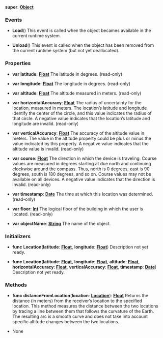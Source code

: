 **super**: **[Object](Object.md)**



### Events

* **Load**()
This event is called when the object becames available in the current runtime system.

* **Unload**()
This event is called when the object has been removed from the current runtime system (but not yet deallocated).



### Properties

* **var** **latitude**: **[Float](../gravity/float.md)**
The latitude in degrees. \(read-only\)

* **var** **longitude**: **[Float](../gravity/float.md)**
The longitude in degrees. \(read-only\)

* **var** **altitude**: **[Float](../gravity/float.md)**
The altitude measured in meters. \(read-only\)

* **var** **horizontalAccuracy**: **[Float](../gravity/float.md)**
The radius of uncertainty for the location, measured in meters. The location’s latitude and longitude identify the center of the circle, and this value indicates the radius of that circle. A negative value indicates that the location’s latitude and longitude are invalid. \(read-only\)

* **var** **verticalAccuracy**: **[Float](../gravity/float.md)**
The accuracy of the altitude value in meters. The value in the altitude property could be plus or minus the value indicated by this property. A negative value indicates that the altitude value is invalid. \(read-only\)

* **var** **course**: **[Float](../gravity/float.md)**
The direction in which the device is traveling. Course values are measured in degrees starting at due north and continuing clockwise around the compass. Thus, north is 0 degrees, east is 90 degrees, south is 180 degrees, and so on. Course values may not be available on all devices. A negative value indicates that the direction is invalid. \(read-only\)

* **var** **timestamp**: **[Date](Date.md)**
The time at which this location was determined. \(read-only\)

* **var** **floor**: **[Int](../gravity/int.md)**
The logical floor of the building in which the user is located. \(read-only\)

* **var** **objectName**: **[String](../gravity/string.md)**
The name of the object.



### Initializers

* **func** **Location**(**latitude**: **[Float](../gravity/float.md)**, **longitude**: **[Float](../gravity/float.md)**)
Description not yet ready.

* **func** **Location**(**latitude**: **[Float](../gravity/float.md)**, **longitude**: **[Float](../gravity/float.md)**, **altitude**: **[Float](../gravity/float.md)**, **horizontalAccuracy**: **[Float](../gravity/float.md)**, **verticalAccuracy**: **[Float](../gravity/float.md)**, **timestamp**: **[Date](Date.md)**)
Description not yet ready.



### Methods

* **func** **distanceFromLocation**(**location**: **[Location](Location.md)**): <strong>[Float](../gravity/float.md)</strong> 
Returns the distance (in meters) from the receiver’s location to the specified location. This method measures the distance between the two locations by tracing a line between them that follows the curvature of the Earth. The resulting arc is a smooth curve and does not take into account specific altitude changes between the two locations.



* None

